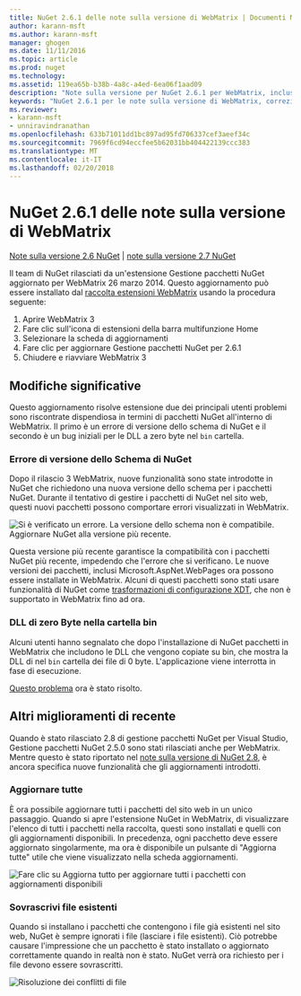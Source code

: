 ```yaml
---
title: NuGet 2.6.1 delle note sulla versione di WebMatrix | Documenti Microsoft
author: karann-msft
ms.author: karann-msft
manager: ghogen
ms.date: 11/11/2016
ms.topic: article
ms.prod: nuget
ms.technology: 
ms.assetid: 119ea65b-b38b-4a8c-a4ed-6ea06f1aad09
description: "Note sulla versione per NuGet 2.6.1 per WebMatrix, inclusi i problemi noti, correzioni di bug, le funzionalità aggiunte e dcr."
keywords: "NuGet 2.6.1 per le note sulla versione di WebMatrix, correzioni di bug, problemi noti, aggiunta di funzionalità, eseguire"
ms.reviewer:
- karann-msft
- unniravindranathan
ms.openlocfilehash: 633b71011dd1bc897ad95fd706337cef3aeef34c
ms.sourcegitcommit: 7969f6cd94eccfee5b62031bb404422139ccc383
ms.translationtype: MT
ms.contentlocale: it-IT
ms.lasthandoff: 02/20/2018
---
```

# <a name="nuget-261-for-webmatrix-release-notes"></a>NuGet 2.6.1 delle note sulla versione di WebMatrix

[Note sulla versione 2.6 NuGet](../release-notes/nuget-2.6.md) | [note sulla versione 2.7 NuGet](../release-notes/nuget-2.7.md)

Il team di NuGet rilasciati da un'estensione Gestione pacchetti NuGet aggiornato per WebMatrix 26 marzo 2014.  Questo aggiornamento può essere installato dal [raccolta estensioni WebMatrix](https://blogs.iis.net/webmatrix/retiring-the-webmatrix-extensions-gallery) usando la procedura seguente:

1. Aprire WebMatrix 3
1. Fare clic sull'icona di estensioni della barra multifunzione Home
1. Selezionare la scheda di aggiornamenti
1. Fare clic per aggiornare Gestione pacchetti NuGet per 2.6.1
1. Chiudere e riavviare WebMatrix 3

## <a name="notable-changes"></a>Modifiche significative

Questo aggiornamento risolve estensione due dei principali utenti problemi sono riscontrate dispendiosa in termini di pacchetti NuGet all'interno di WebMatrix.  Il primo è un errore di versione dello schema di NuGet e il secondo è un bug iniziali per le DLL a zero byte nel `bin` cartella.

### <a name="nuget-schema-version-error"></a>Errore di versione dello Schema di NuGet

Dopo il rilascio 3 WebMatrix, nuove funzionalità sono state introdotte in NuGet che richiedono una nuova versione dello schema per i pacchetti NuGet.  Durante il tentativo di gestire i pacchetti di NuGet nel sito web, questi nuovi pacchetti possono comportare errori visualizzati in WebMatrix.

![Si è verificato un errore. La versione dello schema non è compatibile. Aggiornare NuGet alla versione più recente.](./media/NuGet-2.8/webmatrix-schema-version.png)

Questa versione più recente garantisce la compatibilità con i pacchetti NuGet più recente, impedendo che l'errore che si verificano. Le nuove versioni dei pacchetti, inclusi Microsoft.AspNet.WebPages ora possono essere installate in WebMatrix.  Alcuni di questi pacchetti sono stati usare funzionalità di NuGet come [trasformazioni di configurazione XDT](../release-notes/nuget-2.6.md#xdt), che non è supportato in WebMatrix fino ad ora.

### <a name="zero-byte-dlls-in-bin-folder"></a>DLL di zero Byte nella cartella bin

Alcuni utenti hanno segnalato che dopo l'installazione di NuGet pacchetti in WebMatrix che includono le DLL che vengono copiate su bin, che mostra la DLL di nel `bin` cartella dei file di 0 byte.  L'applicazione viene interrotta in fase di esecuzione.

[Questo problema](https://nuget.codeplex.com/workitem/4060) ora è stato risolto.

## <a name="other-recent-improvements"></a>Altri miglioramenti di recente

Quando è stato rilasciato 2.8 di gestione pacchetti NuGet per Visual Studio, Gestione pacchetti NuGet 2.5.0 sono stati rilasciati anche per WebMatrix.  Mentre questo è stato riportato nel [note sulla versione di NuGet 2.8](../release-notes/nuget-2.8.md#webmatrix-nuget-client-updates), è ancora specifica nuove funzionalità che gli aggiornamenti introdotti.

### <a name="update-all"></a>Aggiornare tutte

È ora possibile aggiornare tutti i pacchetti del sito web in un unico passaggio.  Quando si apre l'estensione NuGet in WebMatrix, di visualizzare l'elenco di tutti i pacchetti nella raccolta, questi sono installati e quelli con gli aggiornamenti disponibili.  In precedenza, ogni pacchetto deve essere aggiornato singolarmente, ma ora è disponibile un pulsante di "Aggiorna tutte" utile che viene visualizzato nella scheda aggiornamenti.

![Fare clic su Aggiorna tutto per aggiornare tutti i pacchetti con aggiornamenti disponibili](./media/NuGet-2.8/webmatrix-update-all.png)

### <a name="overwrite-existing-files"></a>Sovrascrivi file esistenti

Quando si installano i pacchetti che contengono i file già esistenti nel sito web, NuGet è sempre ignorati i file (lasciare i file esistenti).  Ciò potrebbe causare l'impressione che un pacchetto è stato installato o aggiornato correttamente quando in realtà non è stato.  NuGet verrà ora richiesto per i file devono essere sovrascritti.

![Risoluzione dei conflitti di file](./media/NuGet-2.8/webmatrix-overwrite-file.png)

